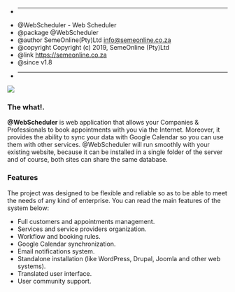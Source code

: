  * ----------------------------------------------------------------------------
 * @WebScheduler - Web Scheduler
 * @package     @WebScheduler
 * @author      SemeOnline(Pty)Ltd <info@semeonline.co.za>
 * @copyright   Copyright (c) 2019, SemeOnline (Pty)Ltd
 * @link        https://semeonline.co.za
 * @since       v1.8
 * ----------------------------------------------------------------------------

<img src="https://webscheduler.co.za/wp-content/uploads/2019/11/cropped-WebScheduler-logo-white.png">

### The what!.

**@WebScheduler** is web application that allows your Companies & Professionals to book
appointments with you via the Internet. Moreover, it provides the ability to sync your data with
Google Calendar so you can use them with other services. @WebScheduler will run smoothly with
your existing website, because it can be installed in a single folder of the server and of course,
both sites can share the same database.

### Features

The project was designed to be flexible and reliable so as to be able to meet the needs of any
kind of enterprise. You can read the main features of the system below:

* Full customers and appointments management.
* Services and service providers organization.
* Workflow and booking rules.
* Google Calendar synchronization.
* Email notifications system.
* Standalone installation (like WordPress, Drupal, Joomla and other web systems).
* Translated user interface.
* User community support.

